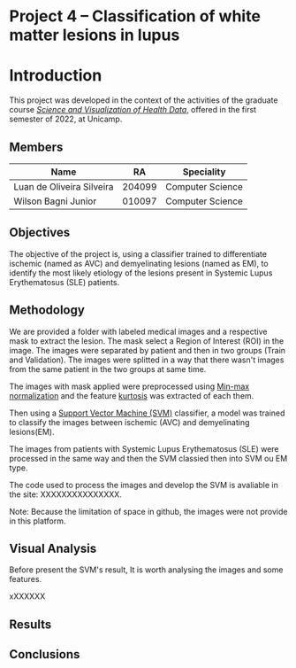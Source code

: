 # Project 4 – Classification of white matter lesions in lupus

# Introduction

This project was developed in the context of the activities of the graduate course [_Science and Visualization of Health Data_](https://ds4h.org/), offered in the first semester of 2022, at Unicamp.

## Members

<div align="center">
  
Name | RA | Speciality
---|---|---
Luan de Oliveira Silveira | 204099 | Computer Science
Wilson Bagni Junior | 010097 | Computer Science
  
</div>

## Objectives

The objective of the project is, using a classifier trained to differentiate ischemic (named as AVC) and demyelinating lesions (named as EM), to identify the most likely etiology of the lesions present in Systemic Lupus Erythematosus (SLE) patients.

## Methodology 

We are provided a folder with labeled medical images and a respective mask to extract the lesion. The mask select a Region of Interest (ROI) in the image.
The images were separated by patient and then in two groups (Train and Validation). The images were splitted in a way that there wasn't images from the same patient in the two groups at same time.

The images with mask applied were preprocessed using [Min-max normalization](https://en.wikipedia.org/wiki/Feature_scaling#Rescaling_(min-max_normalization)) and the feature [kurtosis](https://en.wikipedia.org/wiki/Kurtosis) was extracted of each them.

Then using a [Support Vector Machine (SVM)](https://en.wikipedia.org/wiki/Support-vector_machine) classifier, a model was trained to classify the images between ischemic (AVC) and demyelinating lesions(EM).

The images from patients with Systemic Lupus Erythematosus (SLE) were processed in the same way and then the SVM classied then into SVM ou EM type.

The code used to process the images and develop the SVM is avaliable in the site: XXXXXXXXXXXXXXX. 

Note: Because the limitation of space in github, the images were not provide in this platform.


## Visual Analysis 

Before present the SVM's result, It is worth analysing the images and some features.

xXXXXXX

## Results


## Conclusions




